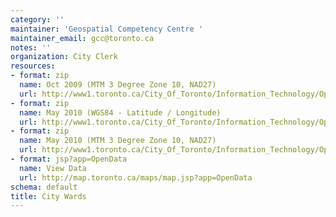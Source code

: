 ```yaml
---
category: ''
maintainer: 'Geospatial Competency Centre '
maintainer_email: gcc@toronto.ca
notes: ''
organization: City Clerk
resources:
- format: zip
  name: Oct 2009 (MTM 3 Degree Zone 10, NAD27)
  url: http://www1.toronto.ca/City_Of_Toronto/Information_Technology/Open_Data/Data_Sets/Assets/Files/city_wards.zip
- format: zip
  name: May 2010 (WGS84 - Latitude / Longitude)
  url: http://www1.toronto.ca/City_Of_Toronto/Information_Technology/Open_Data/Data_Sets/Assets/Files/wards_may2010_wgs84.zip
- format: zip
  name: May 2010 (MTM 3 Degree Zone 10, NAD27)
  url: http://www1.toronto.ca/City_Of_Toronto/Information_Technology/Open_Data/Data_Sets/Assets/Files/wards_may2010.zip
- format: jsp?app=OpenData
  name: View Data
  url: http://map.toronto.ca/maps/map.jsp?app=OpenData
schema: default
title: City Wards
---
```

